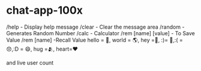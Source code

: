 # chat-app-100x

/help - Display help message
/clear - Clear the message area
/random - Generates Random Number
/calc - Calculator
/rem [name] [value] - To Save Value
/rem [name] -Recall Value
hello = 👋, world = 🌎, hey =👋, :)= 🙂,:( = 😞,:D = 😄, hug =🫂, heart=❤️

and live user count
